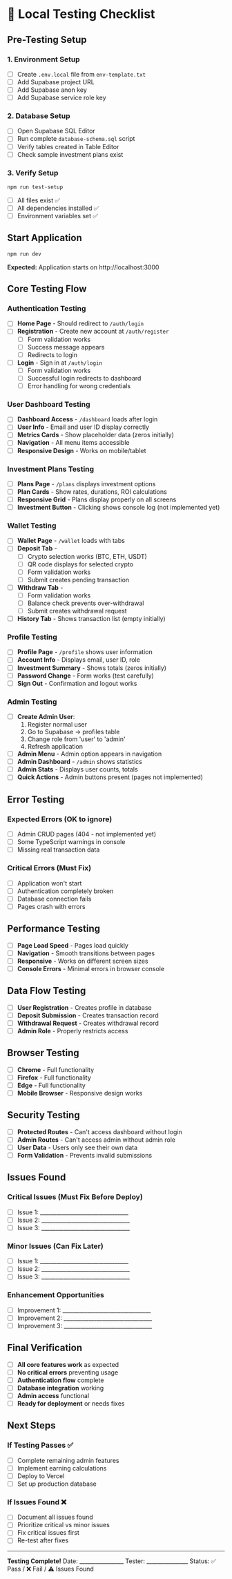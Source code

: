 # 🧪 Local Testing Checklist

## Pre-Testing Setup

### 1. Environment Setup
- [ ] Create `.env.local` file from `env-template.txt`
- [ ] Add Supabase project URL
- [ ] Add Supabase anon key
- [ ] Add Supabase service role key

### 2. Database Setup
- [ ] Open Supabase SQL Editor
- [ ] Run complete `database-schema.sql` script
- [ ] Verify tables created in Table Editor
- [ ] Check sample investment plans exist

### 3. Verify Setup
```bash
npm run test-setup
```
- [ ] All files exist ✅
- [ ] All dependencies installed ✅
- [ ] Environment variables set ✅

## Start Application

```bash
npm run dev
```

**Expected:** Application starts on http://localhost:3000

## Core Testing Flow

### Authentication Testing
- [ ] **Home Page** - Should redirect to `/auth/login`
- [ ] **Registration** - Create new account at `/auth/register`
  - [ ] Form validation works
  - [ ] Success message appears
  - [ ] Redirects to login
- [ ] **Login** - Sign in at `/auth/login`
  - [ ] Form validation works
  - [ ] Successful login redirects to dashboard
  - [ ] Error handling for wrong credentials

### User Dashboard Testing
- [ ] **Dashboard Access** - `/dashboard` loads after login
- [ ] **User Info** - Email and user ID display correctly
- [ ] **Metrics Cards** - Show placeholder data (zeros initially)
- [ ] **Navigation** - All menu items accessible
- [ ] **Responsive Design** - Works on mobile/tablet

### Investment Plans Testing
- [ ] **Plans Page** - `/plans` displays investment options
- [ ] **Plan Cards** - Show rates, durations, ROI calculations
- [ ] **Responsive Grid** - Plans display properly on all screens
- [ ] **Investment Button** - Clicking shows console log (not implemented yet)

### Wallet Testing
- [ ] **Wallet Page** - `/wallet` loads with tabs
- [ ] **Deposit Tab** - 
  - [ ] Crypto selection works (BTC, ETH, USDT)
  - [ ] QR code displays for selected crypto
  - [ ] Form validation works
  - [ ] Submit creates pending transaction
- [ ] **Withdraw Tab** -
  - [ ] Form validation works
  - [ ] Balance check prevents over-withdrawal
  - [ ] Submit creates withdrawal request
- [ ] **History Tab** - Shows transaction list (empty initially)

### Profile Testing
- [ ] **Profile Page** - `/profile` shows user information
- [ ] **Account Info** - Displays email, user ID, role
- [ ] **Investment Summary** - Shows totals (zeros initially)
- [ ] **Password Change** - Form works (test carefully)
- [ ] **Sign Out** - Confirmation and logout works

### Admin Testing
- [ ] **Create Admin User**:
  1. Register normal user
  2. Go to Supabase → profiles table
  3. Change role from 'user' to 'admin'
  4. Refresh application
- [ ] **Admin Menu** - Admin option appears in navigation
- [ ] **Admin Dashboard** - `/admin` shows statistics
- [ ] **Admin Stats** - Displays user counts, totals
- [ ] **Quick Actions** - Admin buttons present (pages not implemented)

## Error Testing

### Expected Errors (OK to ignore)
- [ ] Admin CRUD pages (404 - not implemented yet)
- [ ] Some TypeScript warnings in console
- [ ] Missing real transaction data

### Critical Errors (Must Fix)
- [ ] Application won't start
- [ ] Authentication completely broken
- [ ] Database connection fails
- [ ] Pages crash with errors

## Performance Testing
- [ ] **Page Load Speed** - Pages load quickly
- [ ] **Navigation** - Smooth transitions between pages
- [ ] **Responsive** - Works on different screen sizes
- [ ] **Console Errors** - Minimal errors in browser console

## Data Flow Testing
- [ ] **User Registration** - Creates profile in database
- [ ] **Deposit Submission** - Creates transaction record
- [ ] **Withdrawal Request** - Creates withdrawal record
- [ ] **Admin Role** - Properly restricts access

## Browser Testing
- [ ] **Chrome** - Full functionality
- [ ] **Firefox** - Full functionality  
- [ ] **Edge** - Full functionality
- [ ] **Mobile Browser** - Responsive design works

## Security Testing
- [ ] **Protected Routes** - Can't access dashboard without login
- [ ] **Admin Routes** - Can't access admin without admin role
- [ ] **User Data** - Users only see their own data
- [ ] **Form Validation** - Prevents invalid submissions

## Issues Found

### Critical Issues (Must Fix Before Deploy)
- [ ] Issue 1: ________________________________
- [ ] Issue 2: ________________________________
- [ ] Issue 3: ________________________________

### Minor Issues (Can Fix Later)
- [ ] Issue 1: ________________________________
- [ ] Issue 2: ________________________________
- [ ] Issue 3: ________________________________

### Enhancement Opportunities
- [ ] Improvement 1: ________________________________
- [ ] Improvement 2: ________________________________
- [ ] Improvement 3: ________________________________

## Final Verification

- [ ] **All core features work** as expected
- [ ] **No critical errors** preventing usage
- [ ] **Authentication flow** complete
- [ ] **Database integration** working
- [ ] **Admin access** functional
- [ ] **Ready for deployment** or needs fixes

## Next Steps

### If Testing Passes ✅
- [ ] Complete remaining admin features
- [ ] Implement earning calculations
- [ ] Deploy to Vercel
- [ ] Set up production database

### If Issues Found ❌
- [ ] Document all issues found
- [ ] Prioritize critical vs minor issues
- [ ] Fix critical issues first
- [ ] Re-test after fixes

---

**Testing Complete!** 
Date: ________________
Tester: _______________
Status: ✅ Pass / ❌ Fail / ⚠️ Issues Found

